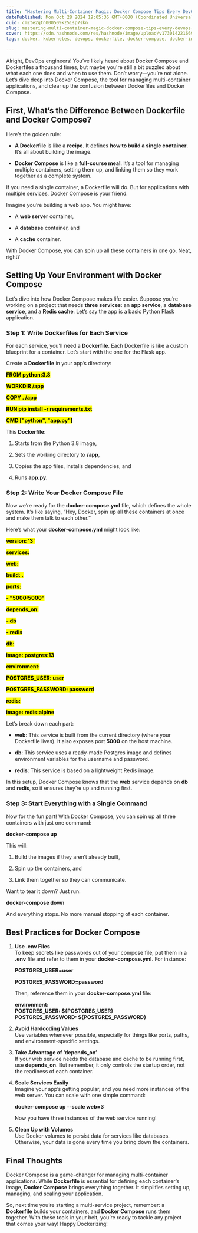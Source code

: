 ```yaml
---
title: "Mastering Multi-Container Magic: Docker Compose Tips Every DevOps Engineer Should Know"
datePublished: Mon Oct 28 2024 19:05:36 GMT+0000 (Coordinated Universal Time)
cuid: cm2te2qtn000509kz51sp7skn
slug: mastering-multi-container-magic-docker-compose-tips-every-devops-engineer-should-know
cover: https://cdn.hashnode.com/res/hashnode/image/upload/v1730142216696/edaf9e56-06fa-49ea-ad99-6da436d02dcc.webp
tags: docker, kubernetes, devops, dockerfile, docker-compose, docker-images, docker-network, docker-volume, 90daysofdevops, 90daysofdevops-chanllenge, 90daysofdevopschallenge

---
```


Alright, DevOps engineers! You’ve likely heard about Docker Compose and Dockerfiles a thousand times, but maybe you're still a bit puzzled about what each one does and when to use them. Don’t worry—you’re not alone. Let’s dive deep into Docker Compose, the tool for managing multi-container applications, and clear up the confusion between Dockerfiles and Docker Compose.

## First, What’s the Difference Between Dockerfile and Docker Compose?

Here’s the golden rule:

* **A Dockerfile** is like a **recipe**. It defines **how to build a single container**. It’s all about building the image.
    
* **Docker Compose** is like a **full-course meal**. It’s a tool for managing multiple containers, setting them up, and linking them so they work together as a complete system.
    

If you need a single container, a Dockerfile will do. But for applications with multiple services, Docker Compose is your friend.

Imagine you’re building a web app. You might have:

* A **web server** container,
    
* A **database** container, and
    
* A **cache** container.
    

With Docker Compose, you can spin up all these containers in one go. Neat, right?

## Setting Up Your Environment with Docker Compose

Let’s dive into how Docker Compose makes life easier. Suppose you’re working on a project that needs **three services**: an **app service**, a **database service**, and a **Redis cache**. Let’s say the app is a basic Python Flask application.

### Step 1: Write Dockerfiles for Each Service

For each service, you’ll need a **Dockerfile**. Each Dockerfile is like a custom blueprint for a container. Let’s start with the one for the Flask app.

Create a **Dockerfile** in your app’s directory:

**<mark>FROM python:3.8</mark>**

**<mark>WORKDIR /app</mark>**

**<mark>COPY . /app</mark>**

**<mark>RUN pip install -r requirements.txt</mark>**

**<mark>CMD ["python", "app.py"]</mark>**

This **Dockerfile**:

1. Starts from the Python 3.8 image,
    
2. Sets the working directory to **/app**,
    
3. Copies the app files, installs dependencies, and
    
4. Runs [**app.py**](http://app.py)**.**
    

### Step 2: Write Your Docker Compose File

Now we’re ready for the **docker-compose.yml** file, which defines the whole system. It’s like saying, “Hey, Docker, spin up all these containers at once and make them talk to each other.”

Here’s what your **docker-compose.yml** might look like:

**<mark>version: '3'</mark>**

**<mark>services:</mark>**

**<mark>web:</mark>**

**<mark>build: .</mark>**

**<mark>ports:</mark>**

**<mark>- "5000:5000"</mark>**

**<mark>depends_on:</mark>**

**<mark>- db</mark>**

**<mark>- redis</mark>**

**<mark>db:</mark>**

**<mark>image: postgres:13</mark>**

**<mark>environment:</mark>**

**<mark>POSTGRES_USER: user</mark>**

**<mark>POSTGRES_PASSWORD: password</mark>**

**<mark>redis:</mark>**

**<mark>image: redis:alpine</mark>**

Let’s break down each part:

* **web**: This service is built from the current directory (where your Dockerfile lives). It also exposes port **5000** on the host machine.
    
* **db**: This service uses a ready-made Postgres image and defines environment variables for the username and password.
    
* **redis**: This service is based on a lightweight Redis image.
    

In this setup, Docker Compose knows that the **web** service depends on **db** and **redis**, so it ensures they’re up and running first.

### Step 3: Start Everything with a Single Command

Now for the fun part! With Docker Compose, you can spin up all three containers with just one command:

**docker-compose up**

This will:

1. Build the images if they aren’t already built,
    
2. Spin up the containers, and
    
3. Link them together so they can communicate.
    

Want to tear it down? Just run:

**docker-compose down**

And everything stops. No more manual stopping of each container.

## Best Practices for Docker Compose

1. **Use .env Files**  
    To keep secrets like passwords out of your compose file, put them in a **.env** file and refer to them in your **docker-compose.yml**. For instance:
    
    **POSTGRES\_USER=user**
    
    **POSTGRES\_PASSWORD=password**
    
    Then, reference them in your **docker-compose.yml** file:
    
    **environment:**  
    **POSTGRES\_USER: ${POSTGRES\_USER}**  
    **POSTGRES\_PASSWORD: ${POSTGRES\_PASSWORD}**
    
2. **Avoid Hardcoding Values**  
    Use variables whenever possible, especially for things like ports, paths, and environment-specific settings.
    
3. **Take Advantage of ‘depends\_on’**  
    If your web service needs the database and cache to be running first, use **depends\_on**. But remember, it only controls the startup order, not the readiness of each container.
    
4. **Scale Services Easily**  
    Imagine your app’s getting popular, and you need more instances of the web server. You can scale with one simple command:
    
    **docker-compose up --scale web=3**
    
    Now you have three instances of the web service running!
    
5. **Clean Up with Volumes**  
    Use Docker volumes to persist data for services like databases. Otherwise, your data is gone every time you bring down the containers.
    

## Final Thoughts

Docker Compose is a game-changer for managing multi-container applications. While **Dockerfile** is essential for defining each container’s image, **Docker Compose** brings everything together. It simplifies setting up, managing, and scaling your application.

So, next time you’re starting a multi-service project, remember: a **Dockerfile** builds your containers, and **Docker Compose** runs them together. With these tools in your belt, you’re ready to tackle any project that comes your way! Happy Dockerizing!